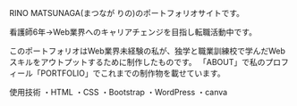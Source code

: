 RINO MATSUNAGA(まつなが りの)のポートフォリオサイトです。

看護師6年→Web業界へのキャリアチェンジを目指し転職活動中です。

このポートフォリオはWeb業界未経験の私が、独学と職業訓練校で学んだWebスキルをアウトプットするために制作したものです。
「ABOUT」で私のプロフィール「PORTFOLIO」でこれまでの制作物を載せています。

使用技術
・HTML
・CSS
・Bootstrap
・WordPress
・canva
